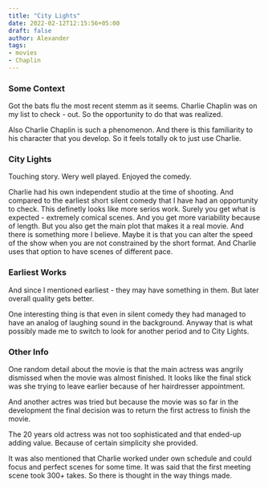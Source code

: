 ```yaml
---
title: "City Lights"
date: 2022-02-12T12:15:56+05:00
draft: false
author: Alexander
tags:
- movies
- Chaplin
---
```


### Some Context

Got the bats flu the most recent stemm as it seems.
Charlie Chaplin was on my list to check - out.
So the opportunity to do that was realized.

Also Charlie Chaplin is such a phenomenon.
And there is this familiarity to his character that you develop.
So it feels totally ok to just use Charlie.


### City Lights

Touching story. Wery well played. Enjoyed the comedy.

Charlie had his own independent studio at the time of shooting.
And compared to the earliest short silent comedy that I have had an opportunity to check.
This definetly looks like more serios work.
Surely you get what is expected - extremely comical scenes.
And you get more variability because of length.
But you also get the main plot that makes it a real movie.
And there is something more I believe.
Maybe it is that you can alter the speed of the show
when you are not constrained by the short format.
And Charlie uses that option to have scenes of different pace.


### Earliest Works

And since I mentioned earliest - they may have something in them.
But later overall quality gets better.

One interesting thing is that even in silent comedy
they had managed to have an analog of laughing sound in the background.
Anyway that is what possibly made me to switch to look for another period and to City Lights.


### Other Info

One random detail about the movie is that the main actress
was angrily dismissed when the movie was almost finished.
It looks like the final stick was she trying to leave earlier because of her hairdresser appointment.

And another actres was tried but because the movie was so far in the development
the final decision was to return the first actress to finish the movie.

The 20 years old actress was not too sophisticated and that ended-up adding value.
Because of certain simplicity she provided.

It was also mentioned that Charlie worked under own schedule and
could focus and perfect scenes for some time.
It was said that the first meeting scene took 300+ takes.
So there is thought in the way things made.
